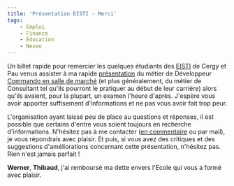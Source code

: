 ```yaml
---
title: 'Présentation EISTI - Merci'
tags:
    - Emploi
    - Finance
    - Éducation
    - Nexeo
---
```


Un billet rapide pour remercier les quelques étudiants des
[EISTI](http://www.eisti.fr/) de Cergy et Pau venus assister à ma rapide
[présentation](/notes/2009-07-conseil-itfinance-que-voulez-vous-savoir/) du
métier de Développeur
[Commando en salle de marché](/notes/2008-05-une-grosse-journee-de-commando/)
(et plus généralement, du métier de Consultant tel qu'ils pourront le pratiquer
au début de leur carrière) alors qu'ils avaient, pour la plupart, un examen
l'heure d'après. J'espère vous avoir apporter suffisement d'informations et ne
pas vous avoir fait trop peur.

L'organisation ayant laissé peu de place au questions et réponses, il est
possible que certains d'entre vous soient toujours en recherche d'informations.
N'hésitez pas à me contacter
([en commentaire](/notes/2009-11-presentation-eisti-merci/) ou par mail), je
vous répondrais avec plaisir. Et puis, si vous avez des critiques et des
suggestions d'améliorations concernant cette présentation, n'hésitez pas. Rien
n'est jamais parfait !

**Werner**, **Thibaud**, j'ai remboursé ma dette envers l'Ecole qui vous a formé
avec plaisir.
